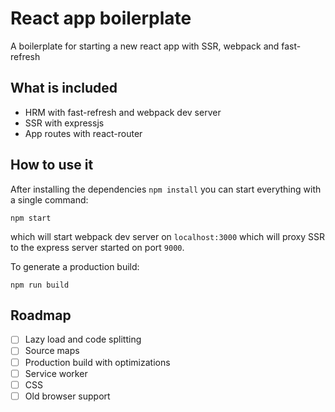 # React app boilerplate

A boilerplate for starting a new react app with SSR, webpack and fast-refresh

## What is included

- HRM with fast-refresh and webpack dev server
- SSR with expressjs
- App routes with react-router

## How to use it

After installing the dependencies `npm install` you can start everything with a single command:

```
npm start
```

which will start webpack dev server on `localhost:3000` which will proxy SSR to the express server started on port `9000`.

To generate a production build:

```
npm run build
```

## Roadmap

- [ ] Lazy load and code splitting
- [ ] Source maps
- [ ] Production build with optimizations
- [ ] Service worker
- [ ] CSS
- [ ] Old browser support
